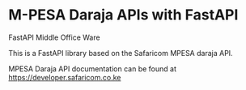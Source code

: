 # M-PESA Daraja APIs with FastAPI
FastAPI Middle Office Ware

This is a FastAPI library based on the Safaricom MPESA daraja API.

MPESA Daraja API documentation can be found at https://developer.safaricom.co.ke